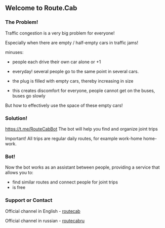 ## Welcome to Route.Cab

### The Problem!
Traffic congestion is a very big problem for everyone!

Especially when there are empty / half-empty cars in traffic jams!

minuses:

 - people each drive their own car alone or +1

 - everyday! several people go to the same point in several cars.

 - the plug is filled with empty cars, thereby increasing in size

 - this creates discomfort for everyone, people cannot get on the buses, buses go slowly



But how to effectively use the space of these empty cars!



### Solution!
https://t.me/RouteCabBot The bot will help you find and organize joint trips

Important! All trips are regular daily routes, for example work-home home-work.

### Bot!
Now the bot works as an assistant between people, providing a service that allows you to:

 - find similar routes and connect people for joint trips
 - is free

### Support or Contact

Official channel in English - [routecab](https://t.me/routecab)

Official channel in russian - [routecabru](https://t.me/routecab)

